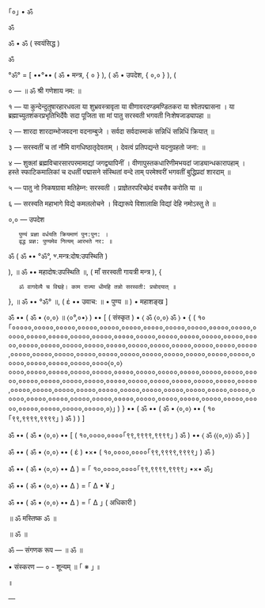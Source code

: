 ｢०｣ • ॐ

ॐ

ॐ • ॐ ( स्वयंसिद्ध )

ॐ

°ॐ° = [ ••°•• ( ॐ • मन्त्र, { ० } ), ( ॐ • उपदेश, { ०,० } ), ( 

० — ॥ ॐ श्री गणेशाय नम: ॥

१ — या कुन्देन्दुतुषारहारधवला या शुभ्रवस्त्रावृता या वीणावरदण्डमण्डितकरा या श्वेतपद्मासना ।
       या ब्रह्माच्युतशंकरप्रभृतिभिर्देवैः सदा पूजिता सा मां पातु सरस्वती भगवती निःशेषजाड्यापहा ॥

२ — शारदा शारदाम्भोजवदना वदनाम्बुजे ।
       सर्वदा सर्वदास्माकं सन्निधिं सन्निधिं क्रियात् ॥

३ — सरस्वतीं च तां नौमि वागधिष्ठातृदेवताम् ।
       देवत्वं प्रतिपद्यन्ते यदनुग्रहतो जना: ॥

४ — शुक्लां ब्रह्मविचारसारपरमामाद्यां जगद्व्यापिनीं ।
       वीणापुस्तकधारिणीमभयदां जाड्यान्धकारापहाम् ।
       हस्ते स्फाटिकमालिकां च दधतीं पद्मासने संस्थितां वन्दे ताम् परमेश्वरीं भगवतीं बुद्धिप्रदां शारदाम् ॥

५ — पातु नो निकषग्रावा मतिहेम्न: सरस्वती ।
       प्राज्ञेतरपरिच्छेदं वचसैव करोति या ॥

६ — सरस्वति महाभागे विद्ये कमललोचने ।
       विद्यारूपे विशालाक्षि विद्यां देहि नमोऽस्तु ते ॥

०,० — उपदेश

       पुण्यं प्रज्ञा वर्धयति क्रियमाणं पुन:पुन: ।
       वृद्ध प्रज्ञ: पुण्यमेव नित्यम् आरभते नर: ॥

ॐ ( ॐ •• °ॐ°, ⱌ.मन्त्र:दोष:उपस्थिति )

), ॥ ॐ •• महादोष:उपस्थिति ॥, ( माँ सरस्वती गायत्री मन्त्र ), { 

       ॐ वागदेव्यै च विद्महे। काम राज्या धीमहि तन्नो सरस्वती: प्रचोदयात् ॥

}, ॥ ॐ •• °ॐ° ॥, ( έ •• उवाच: ॥ • पुण्य ॥ ) • महाशङ्ख ]

ॐ •• ( ॐ • ⟨०,०⟩ ॥ ⟨०°,०•⟩ ) •• [ ( संस्कृत ) • ⟨ ॐ ⟨०,०⟩ ॐ ⟩ •  { ( १०｢०००००,०००००,०००००,०००००,०००००,०००००,०००००,०००००,०००००,०००००,०००००,०००००,०००००,०००००,०००००,०००००,०००००,०००००,०००००,०००००,०००००,०००००,०००००,०००००,०००००,०००००,०००००,०००००,०००००,०००००,०००००,०००००,०००००,०००००,०००००,०००००,०००००,०००००,०००००,०००००,०००००,०००००,०००००,०००००,०००००,०००००,०००००,०००००,०००००,००००⟨०,०⟩००००,०००००,०००००,०००००,०००००,०००००,०००००,०००००,०००००,०००००,०००००,०००००,०००००,०००००,०००००,०००००,०००००,०००००,०००००,०००००,०००००,०००००,०००००,०००००,०००००,०००००,०००००,०००००,०००००,०००००,०००००,०००००,०००००,०००००,०००००,०००००,०००००,०००००,०००००,०००००,०००००,०००००,०००००,०००००,०००००,०००००,०००००,०००००,०००००,०००००,०⟩｣ ) } •• ( ॐ •• ( ॐ • ⟨०,०⟩ •• ( १०｢९९,९९९९,९९९९｣ ) ॐ ) ) ]

ॐ •• ( ॐ • ⟨०,०⟩ •• [ ( १०,००००,००००｢९९,९९९९,९९९९｣ ) ॐ ) •• ⟨ ॐ ⟨⟨०,०⟩⟩ ॐ ⟩ ]

ॐ •• ( ॐ • ⟨०,०⟩ •• ( έ ) •×• ( १०,००००,००००｢९९,९९९९,९९९९｣ ) ॐ )

ॐ •• ( ॐ • ⟨०,०⟩ •• ∆ ) = ｢ १०,००००,००००｢९९,९९९९,९९९९｣ •×• ॐ｣

ॐ •• ( ॐ • ⟨०,०⟩ •• ∆ ) = ｢ ∆ • ¥ ｣

ॐ •• ( ॐ • ⟨०,०⟩ •• ∆ ) = ｢ ∆ ｣ ( अधिकारी )

॥ ॐ मस्तिष्क ॐ ॥

॥ ॐ ॥

ॐ — संगणक रूप — ॥ ॐ ॥

• संस्करण — ० - शून्यम् ॥ ｢ ※ ｣ ॥

॥

—
